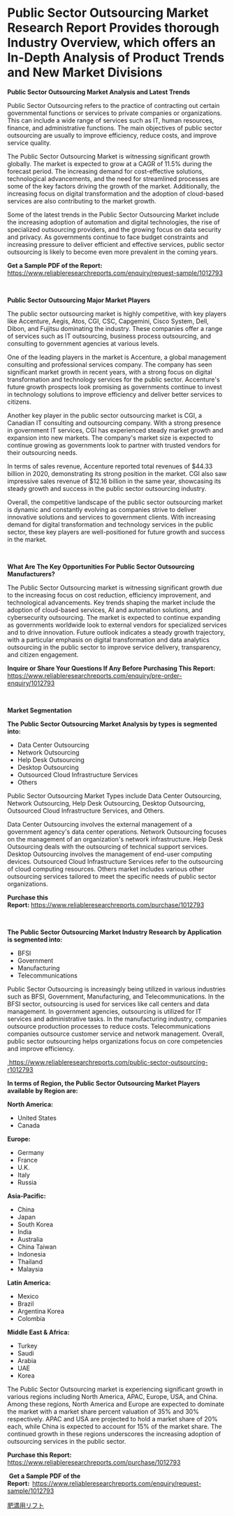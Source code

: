 <p><h1>Public Sector Outsourcing Market Research Report Provides thorough Industry Overview, which offers an In-Depth Analysis of Product Trends and New Market Divisions</h1></p><p><strong>Public Sector Outsourcing Market Analysis and Latest Trends</strong></p>
<p><p>Public Sector Outsourcing refers to the practice of contracting out certain governmental functions or services to private companies or organizations. This can include a wide range of services such as IT, human resources, finance, and administrative functions. The main objectives of public sector outsourcing are usually to improve efficiency, reduce costs, and improve service quality.</p><p>The Public Sector Outsourcing Market is witnessing significant growth globally. The market is expected to grow at a CAGR of 11.5% during the forecast period. The increasing demand for cost-effective solutions, technological advancements, and the need for streamlined processes are some of the key factors driving the growth of the market. Additionally, the increasing focus on digital transformation and the adoption of cloud-based services are also contributing to the market growth.</p><p>Some of the latest trends in the Public Sector Outsourcing Market include the increasing adoption of automation and digital technologies, the rise of specialized outsourcing providers, and the growing focus on data security and privacy. As governments continue to face budget constraints and increasing pressure to deliver efficient and effective services, public sector outsourcing is likely to become even more prevalent in the coming years.</p></p>
<p><strong>Get a Sample PDF of the Report:&nbsp;</strong> <a href="https://www.reliableresearchreports.com/enquiry/request-sample/1012793">https://www.reliableresearchreports.com/enquiry/request-sample/1012793</a></p>
<p>&nbsp;</p>
<p><strong>Public Sector Outsourcing Major Market Players</strong></p>
<p><p>The public sector outsourcing market is highly competitive, with key players like Accenture, Aegis, Atos, CGI, CSC, Capgemini, Cisco System, Dell, Dibon, and Fujitsu dominating the industry. These companies offer a range of services such as IT outsourcing, business process outsourcing, and consulting to government agencies at various levels.</p><p>One of the leading players in the market is Accenture, a global management consulting and professional services company. The company has seen significant market growth in recent years, with a strong focus on digital transformation and technology services for the public sector. Accenture's future growth prospects look promising as governments continue to invest in technology solutions to improve efficiency and deliver better services to citizens.</p><p>Another key player in the public sector outsourcing market is CGI, a Canadian IT consulting and outsourcing company. With a strong presence in government IT services, CGI has experienced steady market growth and expansion into new markets. The company's market size is expected to continue growing as governments look to partner with trusted vendors for their outsourcing needs.</p><p>In terms of sales revenue, Accenture reported total revenues of $44.33 billion in 2020, demonstrating its strong position in the market. CGI also saw impressive sales revenue of $12.16 billion in the same year, showcasing its steady growth and success in the public sector outsourcing industry.</p><p>Overall, the competitive landscape of the public sector outsourcing market is dynamic and constantly evolving as companies strive to deliver innovative solutions and services to government clients. With increasing demand for digital transformation and technology services in the public sector, these key players are well-positioned for future growth and success in the market.</p></p>
<p>&nbsp;</p>
<p><strong>What Are The Key Opportunities For Public Sector Outsourcing Manufacturers?</strong></p>
<p><p>The Public Sector Outsourcing market is witnessing significant growth due to the increasing focus on cost reduction, efficiency improvement, and technological advancements. Key trends shaping the market include the adoption of cloud-based services, AI and automation solutions, and cybersecurity outsourcing. The market is expected to continue expanding as governments worldwide look to external vendors for specialized services and to drive innovation. Future outlook indicates a steady growth trajectory, with a particular emphasis on digital transformation and data analytics outsourcing in the public sector to improve service delivery, transparency, and citizen engagement.</p></p>
<p><strong>Inquire or Share Your Questions If Any Before Purchasing This Report:</strong> <a href="https://www.reliableresearchreports.com/enquiry/pre-order-enquiry/1012793">https://www.reliableresearchreports.com/enquiry/pre-order-enquiry/1012793</a></p>
<p>&nbsp;</p>
<p><strong>Market Segmentation</strong></p>
<p><strong>The Public Sector Outsourcing Market Analysis by types is segmented into:</strong></p>
<p><ul><li>Data Center Outsourcing</li><li>Network Outsourcing</li><li>Help Desk Outsourcing</li><li>Desktop Outsourcing</li><li>Outsourced Cloud Infrastructure Services</li><li>Others</li></ul></p>
<p><p>Public Sector Outsourcing Market Types include Data Center Outsourcing, Network Outsourcing, Help Desk Outsourcing, Desktop Outsourcing, Outsourced Cloud Infrastructure Services, and Others. </p><p>Data Center Outsourcing involves the external management of a government agency's data center operations. Network Outsourcing focuses on the management of an organization's network infrastructure. Help Desk Outsourcing deals with the outsourcing of technical support services. Desktop Outsourcing involves the management of end-user computing devices. Outsourced Cloud Infrastructure Services refer to the outsourcing of cloud computing resources. Others market includes various other outsourcing services tailored to meet the specific needs of public sector organizations.</p></p>
<p><strong>Purchase this Report:&nbsp;</strong><a href="https://www.reliableresearchreports.com/purchase/1012793">https://www.reliableresearchreports.com/purchase/1012793</a></p>
<p>&nbsp;</p>
<p><strong>The Public Sector Outsourcing Market Industry Research by Application is segmented into:</strong></p>
<p><ul><li>BFSI</li><li>Government</li><li>Manufacturing</li><li>Telecommunications</li></ul></p>
<p><p>Public Sector Outsourcing is increasingly being utilized in various industries such as BFSI, Government, Manufacturing, and Telecommunications. In the BFSI sector, outsourcing is used for services like call centers and data management. In government agencies, outsourcing is utilized for IT services and administrative tasks. In the manufacturing industry, companies outsource production processes to reduce costs. Telecommunications companies outsource customer service and network management. Overall, public sector outsourcing helps organizations focus on core competencies and improve efficiency.</p></p>
<p><a href="https://www.reliableresearchreports.com/public-sector-outsourcing-r1012793">&nbsp;https://www.reliableresearchreports.com/public-sector-outsourcing-r1012793</a></p>
<p><strong>In terms of Region, the Public Sector Outsourcing Market Players available by Region are:</strong></p>
<p>
    <p> <strong> North America: </strong>
        <ul>
            <li>United States</li>
            <li>Canada</li>
        </ul>
        </p> 
    <p> <strong> Europe: </strong>
        <ul>
            <li>Germany</li>
            <li>France</li>
            <li>U.K.</li>
            <li>Italy</li>
            <li>Russia</li>
        </ul>
        </p> 
    <p> <strong> Asia-Pacific: </strong>
        <ul>
            <li>China</li>
            <li>Japan</li>
            <li>South Korea</li>
            <li>India</li>
            <li>Australia</li>
            <li>China Taiwan</li>
            <li>Indonesia</li>
            <li>Thailand</li>
            <li>Malaysia</li>
        </ul>
        </p> 
    <p> <strong> Latin America: </strong>
        <ul>
            <li>Mexico</li>
            <li>Brazil</li>
            <li>Argentina Korea</li>
            <li>Colombia</li>
        </ul>
        </p> 
    <p> <strong> Middle East & Africa: </strong>
        <ul>
            <li>Turkey</li>
            <li>Saudi</li>
            <li>Arabia</li>
            <li>UAE</li>
            <li>Korea</li>
        </ul>
    </p>
    </p>
<p><p>The Public Sector Outsourcing market is experiencing significant growth in various regions including North America, APAC, Europe, USA, and China. Among these regions, North America and Europe are expected to dominate the market with a market share percent valuation of 35% and 30% respectively. APAC and USA are projected to hold a market share of 20% each, while China is expected to account for 15% of the market share. The continued growth in these regions underscores the increasing adoption of outsourcing services in the public sector.</p></p>
<p><strong>Purchase this Report: </strong><a href="https://www.reliableresearchreports.com/purchase/1012793">https://www.reliableresearchreports.com/purchase/1012793</a></p>
<p>&nbsp;<strong>Get a Sample PDF of the Report:&nbsp;&nbsp;</strong><a href="https://www.reliableresearchreports.com/enquiry/request-sample/1012793">https://www.reliableresearchreports.com/enquiry/request-sample/1012793</a></p>
<p><strong></strong></p>
<p><p><a href="https://github.com/pepo3k/Market-Research-Report-List-1/blob/main/403961152839.md">肥満用リフト</a></p></p>